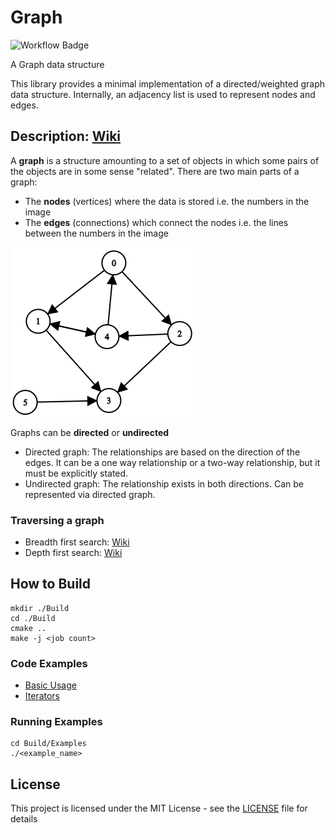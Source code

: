 # Graph

![Workflow Badge](https://github.com/razmikTovmas/Graph/workflows/Build/badge.svg)

A Graph data structure

This library provides a minimal implementation of a directed/weighted graph data structure. Internally, an adjacency list is used to represent nodes and edges.

## Description: [Wiki](https://en.wikipedia.org/wiki/Graph_(discrete_mathematics))
A **graph** is a structure amounting to a set of objects in which some pairs of the objects are in some sense "related". There are two main parts of a graph:

- The **nodes** (vertices) where the data is stored i.e. the numbers in the image
- The **edges** (connections) which connect the nodes i.e. the lines between the numbers in the image

![Graph](./Resources/Graph.png)

Graphs can be **directed** or **undirected**

- Directed graph: The relationships are based on the direction of the edges. It can be a one way relationship or a two-way relationship, but it must be explicitly stated.
- Undirected graph: The relationship exists in both directions. Can be represented via directed graph.

### Traversing a graph
- Breadth first search: [Wiki](https://en.wikipedia.org/wiki/Breadth-first_search)
- Depth first search: [Wiki](https://en.wikipedia.org/wiki/Depth-first_search)

## How to Build

```
mkdir ./Build
cd ./Build
cmake ..
make -j <job count>
```

### Code Examples
- [Basic Usage](./examples/Basic.cxx)
- [Iterators](./examples/Iterator.cxx)

### Running Examples
```
cd Build/Examples
./<example_name>
```

## License

This project is licensed under the MIT License - see the [LICENSE](LICENSE) file for details
